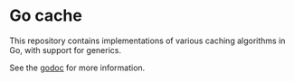# Go cache

This repository contains implementations of various caching algorithms in Go,
with support for generics.

See the [godoc][godoc] for more information.

[godoc]: https://pkg.go.dev/github.com/sethvargo/go-cache
